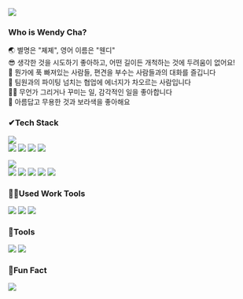 <img src="https://capsule-render.vercel.app/api?type=waving&color=7E38EC&height=300&section=header&text=Welcome%20to%20Wendy's%20Gitlog❤&fontSize=25&fontColor=ffffff&animation=twinkling"/>

### Who is Wendy Cha?</br>
🌏 별명은 "졔졔", 영어 이름은 "웬디" </br>
😎 생각한 것을 시도하기 좋아하고, 어떤 길이든 개척하는 것에 두려움이 없어요!</br>
👄 뭔가에 푹 빠져있는 사람들, 편견을 부수는 사람들과의 대화를 즐깁니다</br>
👥 팀원과의 파이팅 넘치는 협업에 에너지가 차오르는 사람입니다</br>
✍🏻 무언가 그리거나 꾸미는 일, 감각적인 일을 좋아합니다</br>
💜 아름답고 무용한 것과 보라색을 좋아해요

### ✔Tech Stack</br>
<img src="https://img.shields.io/badge/-💡Used at the main-ffffff"></br>
<img src="https://img.shields.io/badge/-vue.js-4FC08D?style=for-the-badge&logo=Vue.js&logoColor=black"> <img src="https://img.shields.io/badge/-quasar framework-1976D2?style=for-the-badge&logo=Quasar&logoColor=black"> <img src="https://img.shields.io/badge/-HTML-E34F26?style=for-the-badge&logo=HTML5&logoColor=white"> <img src="https://img.shields.io/badge/-CSS-1572B6?style=for-the-badge&logo=CSS3&logoColor=white">

<img src="https://img.shields.io/badge/-💡Used at least once-ffffff"></br>
<img src="https://img.shields.io/badge/-JAVA-007396?style=for-the-badge&logo=Java&logoColor=white"> <img src="https://img.shields.io/badge/-JavaScript-F7DF1E?style=for-the-badge&logo=JavaScript&logoColor=black"> <img src="https://img.shields.io/badge/-oracle-F80000?style=for-the-badge&logo=Oracle&logoColor=black"> <img src="https://img.shields.io/badge/-Spring-6DB33F?style=for-the-badge&logo=Spring&logoColor=black"> <img src="https://img.shields.io/badge/-Spring Boot-6DB33F?style=for-the-badge&logo=SpringBoot&logoColor=black">

### 🤝🏻Used Work Tools</br>
<img src="https://img.shields.io/badge/-Notion-f6f6f6?style=for-the-badge&logo=Notion&logoColor=black"> <img src="https://img.shields.io/badge/-GitLab-FCA121?style=for-the-badge&logo=GitLab"> <img src="https://img.shields.io/badge/-Sourcetree-0052CC?style=for-the-badge&logo=Sourcetree&logoColor=white">

### 🎨Tools</br>
<img src="https://img.shields.io/badge/-Adobe Illustrator-FF9A00?style=for-the-badge&logo=Adobe Illustrator&logoColor=black"> <img src="https://img.shields.io/badge/-Adobe Photoshop-31A8FF?style=for-the-badge&logo=Adobe Photoshop&logoColor=black">

### 👀Fun Fact</br>
<a href="https://www.youtube.com/channel/UC9s-u7pvvyBArhVlqRrF-SA" target="_blank"><img src="https://img.shields.io/badge/-chavly YouTube-f6f6f6?style=for-the-badge&logo=YouTube&logoColor=FF0000"></a>

